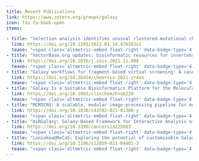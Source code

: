```yaml
---
title: Recent Publications
link: https://www.zotero.org/groups/galaxy
icon: fas fa-book-open
items:

- title: "Selection analysis identifies unusual clustered mutational changes in Omicron lineage BA.1 that likely impact Spike function"
  link: https://doi.org/10.1101/2022.01.14.476382v1
  tease: "<span class='altmetric-embed float-right' data-badge-type='4' data-doi='10.26434/chemrxiv-2021-zr4xn'></span> Martin, D.P., Lytras, S., Lucaci, A.G., Maier, Gruning, B. ... Kosakovsky Pond S.L. (2022). *bioRxiv*."
- title: "VectorBase.org updates: bioinformatic resources for invertebrate vectors of human pathogens and related organisms"
  link: https://doi.org/10.1016/j.cois.2021.11.008
  tease: "<span class='altmetric-embed float-right' data-badge-type='4' data-doi='10.26434/chemrxiv-2021-zr4xn'></span> Giraldo-Calderón, G. I., Harb, O.S., Kelly S.A., and Rund S. SC, Roos D.S., McDowell M.A. (2022). *Current Opinion in Insect Science*."
- title: "Galaxy workflows for fragment-based virtual screening: A case study on the SARS-CoV-2 main protease"
  link: https://doi.org/10.26434/chemrxiv-2021-zr4xn
  tease: "<span class='altmetric-embed float-right' data-badge-type='4' data-doi='10.26434/chemrxiv-2021-zr4xn'></span> Bray, S., Dudgeon, T., Skyner, R., Backofen, R., Grüning, B., & Delft, F. von. (2021). *ChemRxiv*."
- title: "Galaxy Is a Suitable Bioinformatics Platform for the Molecular Diagnosis of Human Genetic Disorders Using High-Throughput Sequencing Data Analysis. Five Years of Experience in a Clinical Laboratory"
  link: https://doi.org/10.1093/clinchem/hvab220
  tease: "<span class='altmetric-embed float-right' data-badge-type='4' data-doi='10.1093/clinchem/hvab220'></span> Chappell, K., Francou, B., Habib, C., Huby, T., Leoni, M., … Bouligand, J. (2021). *Clinical Chemistry*, hvab220."
- title: "MCMICRO: A scalable, modular image-processing pipeline for multiplexed tissue imaging"
  link: https://doi.org/10.1038/s41592-021-01308-y
  tease: "<span class='altmetric-embed float-right' data-badge-type='4' data-doi='10.1038/s41592-021-01308-y'></span> Schapiro, D., Sokolov, A., Yapp, C., Chen, Y.-A., Muhlich, J. L., … Sorger, P. K. (2021). *Nature Methods*, 1–5."
- title: "miRGalaxy: Galaxy-Based Framework for Interactive Analysis of microRNA and isomiR Sequencing Data"
  link: https://doi.org/10.3390/cancers13225663
  tease: "<span class='altmetric-embed float-right' data-badge-type='4' data-doi='10.3390/cancers13225663'></span> Glogovitis, I., Yahubyan, G., Würdinger, T., Koppers-Lalic, D., & Baev, V. (2021). <em>Cancers</em>, 13(22), 5663."
- title: "Laniakea@ReCaS: Exploring the potential of customisable Galaxy on-demand instances as a cloud-based service"
  link: https://doi.org/10.1186/s12859-021-04401-3
  tease: "<span class='altmetric-embed float-right' data-badge-type='4' data-doi='10.1186/s12859-021-04401-3'></span> Tangaro, M. A., Mandreoli, P., Chiara, M., Donvito, G., Antonacci, M., … Zambelli, F. (2021). <em>BMC Bioinformatics</em>, 22(15), 544."
---
```

